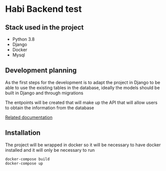 # Habi Backend test
## Stack used in the project
- Python 3.8
- Django
- Docker
- Mysql

## Development planning

As the first steps for the development is to adapt the project in Django to be able to use the existing tables in the database, ideally the models should be built in Django and through migrations

The entpoints will be created that will make up the API that will allow users to obtain the information from the database

[Related documentation](https://www.google.com)



## Installation

The project will be wrapped in docker so it will be necessary to have docker installed and it will only be necessary to run

```
docker-compose build
docker-compose up
```
